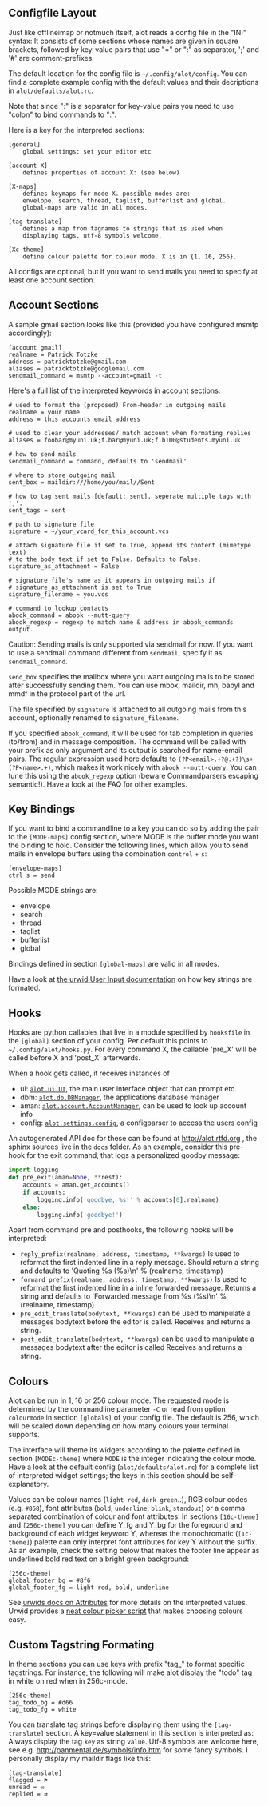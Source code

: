 Configfile Layout
------------------
Just like offlineimap or notmuch itself, alot reads a config file in the "INI" syntax:
It consists of some sections whose names are given in square brackets, followed by
key-value pairs that use "=" or ":" as separator, ';' and '#' are comment-prefixes.

The default location for the config file is `~/.config/alot/config`.
You can find a complete example config with the default values and their decriptions in
`alot/defaults/alot.rc`.

Note that since ":" is a separator for key-value pairs you need to use "colon" to bind
commands to ":".

Here is a key for the interpreted sections:

    [general]
        global settings: set your editor etc
    
    [account X]
        defines properties of account X: (see below)
    
    [X-maps]
        defines keymaps for mode X. possible modes are:
        envelope, search, thread, taglist, bufferlist and global.
        global-maps are valid in all modes.
    
    [tag-translate]
        defines a map from tagnames to strings that is used when
        displaying tags. utf-8 symbols welcome.
    
    [Xc-theme]
        define colour palette for colour mode. X is in {1, 16, 256}.

All configs are optional, but if you want to send mails you need to
specify at least one account section.


Account Sections
----------------
A sample gmail section looks like this (provided you have configured msmtp accordingly):

    [account gmail]
    realname = Patrick Totzke
    address = patricktotzke@gmail.com
    aliases = patricktotzke@googlemail.com
    sendmail_command = msmtp --account=gmail -t

Here's a full list of the interpreted keywords in account sections:

    # used to format the (proposed) From-header in outgoing mails
    realname = your name
    address = this accounts email address

    # used to clear your addresses/ match account when formating replies 
    aliases = foobar@myuni.uk;f.bar@myuni.uk;f.b100@students.myuni.uk
    
    # how to send mails
    sendmail_command = command, defaults to 'sendmail'

    # where to store outgoing mail
    sent_box = maildir:///home/you/mail//Sent

    # how to tag sent mails [default: sent]. seperate multiple tags with ','.
    sent_tags = sent

    # path to signature file
    signature = ~/your_vcard_for_this_account.vcs

    # attach signature file if set to True, append its content (mimetype text)
    # to the body text if set to False. Defaults to False.
    signature_as_attachment = False

    # signature file's name as it appears in outgoing mails if
    # signature_as_attachment is set to True
    signature_filename = you.vcs

    # command to lookup contacts
    abook_command = abook --mutt-query
    abook_regexp = regexp to match name & address in abook_commands output.

Caution: Sending mails is only supported via sendmail for now. If you want
to use a sendmail command different from `sendmail`, specify it as `sendmail_command`.

`send_box` specifies the mailbox where you want outgoing mails to be stored
after successfully sending them. You can use mbox, maildir, mh, babyl and mmdf
in the protocol part of the url.

The file specified by `signature` is attached to all outgoing mails from this account, optionally
renamed to `signature_filename`.

If you specified `abook_command`, it will be used for tab completion in queries (to/from)
and in message composition. The command will be called with your prefix as only argument
and its output is searched for name-email pairs. The regular expression used here
defaults to `(?P<email>.+?@.+?)\s+(?P<name>.+)`, which makes it work nicely with `abook --mutt-query`.
You can tune this using the `abook_regexp` option (beware Commandparsers escaping semantic!).
Have a look at the FAQ for other examples.


Key Bindings
------------
If you want to bind a commandline to a key you can do so by adding the pair to the
`[MODE-maps]` config section, where MODE is the buffer mode you want the binding to hold.
Consider the following lines, which allow you to send mails in envelope buffers using the
combination `control` + `s`:

    [envelope-maps]
    ctrl s = send

Possible MODE strings are:

 * envelope
 * search
 * thread
 * taglist
 * bufferlist
 * global

Bindings defined in section `[global-maps]` are valid in all modes.

Have a look at [the urwid User Input documentation][keys] on how key strings are formated.

[keys]: http://excess.org/urwid/wiki/UserInput


Hooks
-----
Hooks are python callables that live in a module specified by
`hooksfile` in the `[global]` section of your config. Per default this points
to `~/.config/alot/hooks.py`.
For every command X, the callable 'pre_X' will be called before X and 'post_X' afterwards.

When a hook gets called, it receives instances of

 * ui: [`alot.ui.UI`][ui], the main user interface object that can prompt etc.
 * dbm: [`alot.db.DBManager`][db], the applications database manager
 * aman: [`alot.account.AccountManager`][am], can be used to look up account info
 * config: [`alot.settings.config`][config], a configparser to access the users config

[ui]: http://alot.readthedocs.org/en/docs/interface.html#alot.ui.UI
[db]: http://alot.readthedocs.org/en/docs/database.html#alot.db.DBManager
[am]: http://alot.readthedocs.org/en/docs/accounts.html#alot.account.AccountManager
[config]: http://alot.readthedocs.org/en/docs/settings.html#alot.settings.AlotConfigParser

An autogenerated API doc for these can be found at http://alot.rtfd.org ,
the sphinx sources live in the `docs` folder.
As an example, consider this pre-hook for the exit command,
that logs a personalized goodby message:

```python
import logging
def pre_exit(aman=None, **rest):
    accounts = aman.get_accounts()
    if accounts:
        logging.info('goodbye, %s!' % accounts[0].realname)
    else:
        logging.info('goodbye!')
```

Apart from command pre and posthooks, the following hooks will be interpreted:

 * `reply_prefix(realname, address, timestamp, **kwargs)`
   Is used to reformat the first indented line in a reply message.
   Should return a string and defaults to 'Quoting %s (%s)\n' % (realname, timestamp)
 * `forward_prefix(realname, address, timestamp, **kwargs)`
   Is used to reformat the first indented line in a inline forwarded message.
   Returns a string and defaults to 'Forwarded message from %s (%s)\n' % (realname, timestamp)
 * `pre_edit_translate(bodytext, **kwargs)`
   can be used to manipulate a messages bodytext before the editor is called.
   Receives and returns a string.
 * `post_edit_translate(bodytext, **kwargs)`
   can be used to manipulate a messages bodytext after the editor is called
   Receives and returns a string.


Colours
-------
Alot can be run in 1, 16 or 256 colour mode. 
The requested mode is determined by the commandline parameter `-C` or read from
option `colourmode` in section `[globals]` of your config file.
The default is 256, which will be scaled down depending on how many colours
your terminal supports.

The interface will theme its widgets according to the palette defined in
section `[MODEc-theme]` where `MODE` is the integer indicating the colour mode.
Have a look at the default config (`alot/defaults/alot.rc`) for a complete list
of interpreted widget settings; the keys in this section should be self-explanatory.

Values can be colour names (`light red`, `dark green`..), RGB colour codes (e.g. `#868`),
font attributes (`bold`, `underline`, `blink`, `standout`) or a comma separated combination of
colour and font attributes.
In sections `[16c-theme]` and `[256c-theme]` you can define Y_fg and
Y_bg for the foreground and background of each widget keyword Y, whereas the monochromatic
(`[1c-theme]`) palette can only interpret font attributes for key Y without the suffix.
As an example, check the setting below that makes the footer line appear as
underlined bold red text on a bright green background:

    [256c-theme]
    global_footer_bg = #8f6
    global_footer_fg = light red, bold, underline

See [urwids docs on Attributes][urwid_att] for more details on the interpreted values.
Urwid provides a [neat colour picker script][urwid_colour_pick] that makes choosing colours easy.

[urwid_att]: http://excess.org/urwid/reference.html#AttrSpec
[urwid_colour_pick]: http://excess.org/urwid/browser/palette_test.py



Custom Tagstring Formating
--------------------------
In theme sections you can use keys with prefix "tag_" to format specific tagstrings. For instance,
the following will make alot display the "todo" tag in white on red when in 256c-mode.

    [256c-theme]
    tag_todo_bg = #d66
    tag_todo_fg = white

You can translate tag strings before displaying them using the `[tag-translate]` section. A
key=value statement in this section is interpreted as:
Always display the tag `key` as string `value`. Utf-8 symbols are welcome here, see e.g.
http://panmental.de/symbols/info.htm for some fancy symbols. I personally display my maildir flags
like this:

    [tag-translate]
    flagged = ⚑
    unread = ✉
    replied = ⇄
